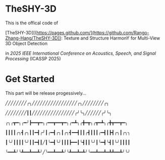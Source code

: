 # TheSHY-3D
This is the offical code of 

[TheSHY-3D][(https://pages.github.com/](https://github.com/Rango-Zhang-Hang/TheSHY-3D)): Texture and Structure HarmonY for Multi-View 3D Object Detection 

in _2025 IEEE International Conference on Acoustics, Speech, and Signal Processing_ (ICASSP 2025)

# Get Started
This part will be release progessively...

╱╱╱╱╱╱╱╱╭╮╱╱╱╱╱╱╱╱╱╱╱╱╱╱╱╱╱╭╮╱╱╱╱╱╱╱╱╭╮

╱╱╱╱╱╱╱╱┃┃╱╱╱╱╱╱╱╱╱╱╱╱╱╱╱╱╭╯╰╮╱╱╱╱╱╱╭╯╰╮

╭╮╭┳━╮╭━╯┣━━┳━╮╭━━┳━━┳━╮╭━┻╮╭╋━┳╮╭┳━┻╮╭╋┳━━┳━╮

┃┃┃┃╭╮┫╭╮┃┃━┫╭╯┃╭━┫╭╮┃╭╮┫━━┫┃┃╭┫┃┃┃╭━┫┃┣┫╭╮┃╭╮╮

┃╰╯┃┃┃┃╰╯┃┃━┫┃╱┃╰━┫╰╯┃┃┃┣━━┃╰┫┃┃╰╯┃╰━┫╰┫┃╰╯┃┃┃┃

╰━━┻╯╰┻━━┻━━┻╯╱╰━━┻━━┻╯╰┻━━┻━┻╯╰━━┻━━┻━┻┻━━┻╯╰╯

